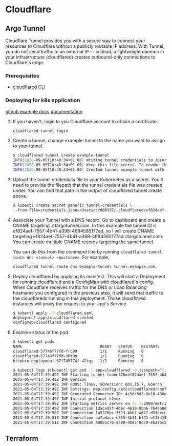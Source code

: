 # Cloudflare

## Argo Tunnel

Cloudflare Tunnel provides you with a secure way to connect your resources to Cloudflare
without a publicly routable IP address. With Tunnel, you do not send traffic to an external IP —
instead, a lightweight daemon in your infrastructure (cloudflared) creates outbound-only
connections to Cloudflare's edge.

### Prerequisites

- [cloudflared CLI](https://developers.cloudflare.com/cloudflare-one/connections/connect-apps/install-and-setup/tunnel-guide#1-download-and-install-cloudflared)

### Deploying for k8s application

[github example docs](https://github.com/cloudflare/argo-tunnel-examples/tree/master/named-tunnel-k8s)
[documentation](https://developers.cloudflare.com/cloudflare-one/tutorials/many-cfd-one-tunnel#deploy-cloudflared)

1. If you haven't, login to you Cloudflare account to obtain a certificate.

   ```sh
   cloudflared tunnel login
   ```

2. Create a tunnel, change example-tunnel to the name you want to assign to your tunnel.

   <!-- markdownlint-disable -->
   ```sh
   $ cloudflared tunnel create example-tunnel
   INFO[2020-09-05T10:48:34+01:00] Writing tunnel credentials to /Users/cf000197/.cloudflared/ef824aef-7557-4b41-a398-4684585177ad.json. cloudflared chose this file based on where your origin certificate was found.
   INFO[2020-09-05T10:48:34+01:00] Keep this file secret. To revoke these credentials, delete the tunnel.
   INFO[2020-09-05T10:48:34+01:00] Created tunnel example-tunnel with id ef824aef-7557-4b41-a398-4684585177ad
   ```
   <!-- markdownlint-enable -->

3. Upload the tunnel credentials file to your Kubernetes as a secret. You'll need to provide the filepath
   that the tunnel credentials file was created under.
   You can find that path in the output of cloudflared tunnel create above.

   ```sh
   $ kubectl create secret generic tunnel-credentials \
   --from-file=credentials.json=/Users/cf000197/.cloudflared/ef824aef-7557-4b41-a398-4684585177ad.json
   ```

4. Associate your Tunnel with a DNS record. Go to dashboard and create a CNAME targeting .cfargotunnel.com.
   In this example the tunnel ID is ef824aef-7557-4b41-a398-4684585177ad, so I will create CNAME targeting
   ef824aef-7557-4b41-a398-4684585177ad.cfargotunnel.com.
   You can create multiple CNAME records targeting the same tunnel.

   You can do this from the command line by running `cloudflared tunnel route dns <tunnel> <hostname>`. For example,

   ```sh
   cloudflared tunnel route dns example-tunnel tunnel.example.com.
   ```

5. Deploy cloudflared by applying its manifest.
   This will start a Deployment for running cloudflared and a ConfigMap with cloudflared's config.
   When Cloudflare receives traffic for the DNS or Load Balancing hostname you configured in the previous step,
   it will send that traffic to the cloudflareds running in this deployment.
   Those cloudflared instances will proxy the request to your app's Service.

   ```sh
   $ kubectl apply -f cloudflared.yaml
   deployment.apps/cloudflared created
   configmap/cloudflared configured
   ```

6. Examine status of the pod.

   <!-- markdownlint-disable -->
   ```sh
   $ kubectl get pods
   NAME                                  READY   STATUS    RESTARTS   AGE
   cloudflared-57746f77fd-frc99          1/1     Running   0          12m
   cloudflared-57746f77fd-xht8n          1/1     Running   0          12m
   httpbin-deployment-67f749774f-42tqj   1/1     Running   0          20h

   $ kubectl logs $(kubectl get pod -l app=cloudflared -o jsonpath="{.items[0].metadata.name}")
   2021-05-04T17:39:49Z INF Starting tunnel tunnelID=ef824aef-7557-4b41-a398-4684585177ad
   2021-05-04T17:39:49Z INF Version
   2021-05-04T17:39:49Z INF GOOS: linux, GOVersion: go1.15.7, GoArch: amd64
   2021-05-04T17:39:49Z INF Settings: map[config:/etc/cloudflared/config/config.yaml cred-file:/etc/cloudflared/creds/credentials.json credentials-file:/etc/cloudflared/creds/credentials.json metrics:0.0.0.0:2000 no-autoupdate:true]
   2021-05-04T17:39:49Z INF Generated Connector ID: 4c5dc5d3-8e10-480e-ac74-e385e591553e
   2021-05-04T17:39:49Z INF Initial protocol h2mux
   2021-05-04T17:39:49Z INF Starting metrics server on [::]:2000/metrics
   2021-05-04T17:39:49Z INF Connection 1daced2f-466c-4610-8ba6-7642a8ddec68 registered connIndex=0 location=MCI
   2021-05-04T17:39:50Z INF Connection 1a5276bc-3313-4bb7-a677-d93deccab24f registered connIndex=1 location=DFW
   2021-05-04T17:39:51Z INF Connection aa7adacc-e855-4b11-bf41-e113419b7ef4 registered connIndex=2 location=MCI
   2021-05-04T17:39:51Z INF Connection a8055c76-2a90-4be5-8dc9-ebaa5c58fb5f registered connIndex=3 location=DFW
   ```
<!-- markdownlint-enable -->

## Terraform
